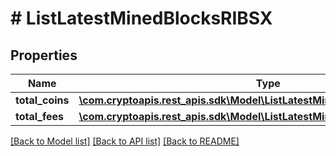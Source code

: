 # # ListLatestMinedBlocksRIBSX

## Properties

Name | Type | Description | Notes
------------ | ------------- | ------------- | -------------
**total_coins** | [**\com.cryptoapis.rest_apis.sdk\Model\ListLatestMinedBlocksRIBSXTotalCoins**](ListLatestMinedBlocksRIBSXTotalCoins.md) |  | [optional]
**total_fees** | [**\com.cryptoapis.rest_apis.sdk\Model\ListLatestMinedBlocksRIBSXTotalFees**](ListLatestMinedBlocksRIBSXTotalFees.md) |  |

[[Back to Model list]](../../README.md#models) [[Back to API list]](../../README.md#endpoints) [[Back to README]](../../README.md)

